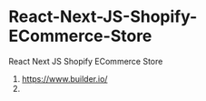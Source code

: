 # React-Next-JS-Shopify-ECommerce-Store
React Next JS Shopify ECommerce Store

1) https://www.builder.io/
2) 
